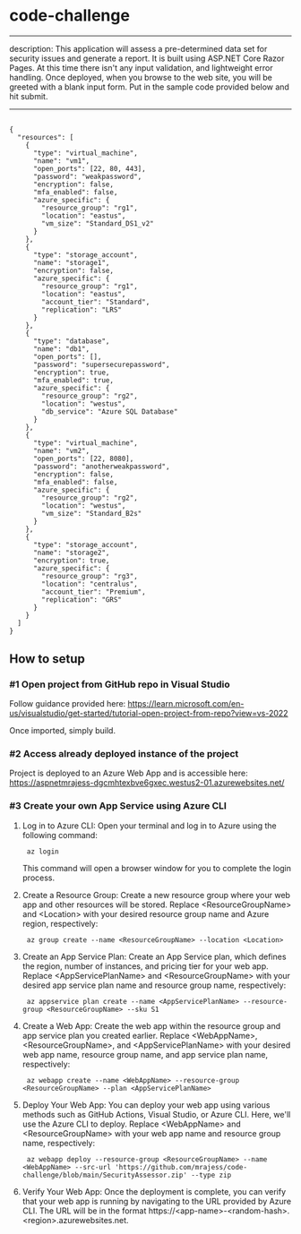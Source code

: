 # code-challenge

---
description: This application will assess a pre-determined data set for security issues and generate a report. It is built using ASP.NET Core Razor Pages. At this time there isn't any input validation, and lightweight error handling. Once deployed, when you browse to the web site, you will be greeted with a blank input form. Put in the sample code provided below and hit submit.

---

##


```  
{
  "resources": [
    {
      "type": "virtual_machine",
      "name": "vm1",
      "open_ports": [22, 80, 443],
      "password": "weakpassword",
      "encryption": false,
      "mfa_enabled": false,
      "azure_specific": {
        "resource_group": "rg1",
        "location": "eastus",
        "vm_size": "Standard_DS1_v2"
      }
    },
    {
      "type": "storage_account",
      "name": "storage1",
      "encryption": false,
      "azure_specific": {
        "resource_group": "rg1",
        "location": "eastus",
        "account_tier": "Standard",
        "replication": "LRS"
      }
    },
    {
      "type": "database",
      "name": "db1",
      "open_ports": [],
      "password": "supersecurepassword",
      "encryption": true,
      "mfa_enabled": true,
      "azure_specific": {
        "resource_group": "rg2",
        "location": "westus",
        "db_service": "Azure SQL Database"
      }
    },
    {
      "type": "virtual_machine",
      "name": "vm2",
      "open_ports": [22, 8080],
      "password": "anotherweakpassword",
      "encryption": false,
      "mfa_enabled": false,
      "azure_specific": {
        "resource_group": "rg2",
        "location": "westus",
        "vm_size": "Standard_B2s"
      }
    },
    {
      "type": "storage_account",
      "name": "storage2",
      "encryption": true,
      "azure_specific": {
        "resource_group": "rg3",
        "location": "centralus",
        "account_tier": "Premium",
        "replication": "GRS"
      }
    }
  ]
}

```


## How to setup

### #1 Open project from GitHub repo in Visual Studio
Follow guidance provided here: https://learn.microsoft.com/en-us/visualstudio/get-started/tutorial-open-project-from-repo?view=vs-2022

Once imported, simply build. 

### #2 Access already deployed instance of the project
Project is deployed to an Azure Web App and is accessible here: https://aspnetmrajess-dgcmhtexbve6gxec.westus2-01.azurewebsites.net/

### #3 Create your own App Service using Azure CLI
1. Log in to Azure CLI: Open your terminal and log in to Azure using the following command:

        az login
               
    This command will open a browser window for you to complete the login process.

2. Create a Resource Group: Create a new resource group where your web app and other resources will be stored. Replace \<ResourceGroupName> and \<Location> with your desired resource group name and Azure region, respectively:

        az group create --name <ResourceGroupName> --location <Location>

3. Create an App Service Plan: Create an App Service plan, which defines the region, number of instances, and pricing tier for your web app. Replace \<AppServicePlanName> and \<ResourceGroupName> with your desired app service plan name and resource group name, respectively:

        az appservice plan create --name <AppServicePlanName> --resource-group <ResourceGroupName> --sku S1

4. Create a Web App: Create the web app within the resource group and app service plan you created earlier. Replace \<WebAppName>, \<ResourceGroupName>, and \<AppServicePlanName> with your desired web app name, resource group name, and app service plan name, respectively:

        az webapp create --name <WebAppName> --resource-group <ResourceGroupName> --plan <AppServicePlanName>

5. Deploy Your Web App: You can deploy your web app using various methods such as GitHub Actions, Visual Studio, or Azure CLI. Here, we'll use the Azure CLI to deploy. Replace \<WebAppName> and \<ResourceGroupName> with your web app name and resource group name, respectively:

        az webapp deploy --resource-group <ResourceGroupName> --name <WebAppName> --src-url 'https://github.com/mrajess/code-challenge/blob/main/SecurityAssessor.zip' --type zip

6. Verify Your Web App: Once the deployment is complete, you can verify that your web app is running by navigating to the URL provided by Azure CLI. The URL will be in the format https://\<app-name>-\<random-hash>.\<region>.azurewebsites.net.